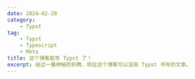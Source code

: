 ```yaml
---
date: 2024-02-28
category:
    - Typst
tag:
    - Typst
    - Typescript
    - Meta
title: 这个博客能写 Typst 了！
excerpt: 经过一番神秘的折腾，现在这个博客可以渲染 Typst 书写的文章。
---
```


<ClientOnly><TypstRenderer path="/typst/typst_support.typ"/></ClientOnly>

